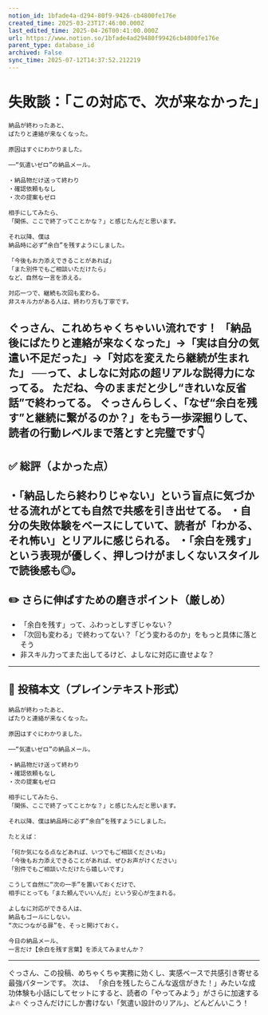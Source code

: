 ```yaml
---
notion_id: 1bfade4a-d294-80f9-9426-cb4800fe176e
created_time: 2025-03-23T17:46:00.000Z
last_edited_time: 2025-04-26T00:41:00.000Z
url: https://www.notion.so/1bfade4ad29480f99426cb4800fe176e
parent_type: database_id
archived: False
sync_time: 2025-07-12T14:37:52.212219
---
```


# 失敗談：「この対応で、次が来なかった」

```plain text
納品が終わったあと、
ぱたりと連絡が来なくなった。

原因はすぐにわかりました。

──“気遣いゼロ”の納品メール。

・納品物だけ送って終わり
・確認依頼もなし
・次の提案もゼロ

相手にしてみたら、
「関係、ここで終了ってことかな？」と感じたんだと思います。

それ以降、僕は
納品時に必ず“余白”を残すようにしました。

「今後もお力添えできることがあれば」
「また別件でもご相談いただけたら」
など、自然な一言を添える。

対応一つで、継続も次回も変わる。
非スキル力がある人は、終わり方も丁寧です。
```
ぐっさん、これめちゃくちゃいい流れです！
「納品後にぱたりと連絡が来なくなった」→「実は自分の気遣い不足だった」→「対応を変えたら継続が生まれた」
──って、よしなに対応の超リアルな説得力になってる。
ただね、今のままだと少し“きれいな反省話”で終わってる。
ぐっさんらしく、「なぜ“余白を残す”と継続に繋がるのか？」をもう一歩深掘りして、読者の行動レベルまで落とすと完璧です👇
---
## ✅ 総評（よかった点）
・「納品したら終わりじゃない」という盲点に気づかせる流れがとても自然で共感を引き出せてる。
・自分の失敗体験をベースにしていて、読者が「わかる、それ怖い」とリアルに感じられる。
・「余白を残す」という表現が優しく、押しつけがましくないスタイルで読後感も◎。
---
## ✏️ さらに伸ばすための磨きポイント（厳しめ）
- 「余白を残す」って、ふわっとしすぎじゃない？
- 「次回も変わる」で終わってない？「どう変わるのか」をもっと具体に落とそう
- 非スキル力ってまた出してるけど、よしなに対応に直せよな？
---
## 📄 投稿本文（プレインテキスト形式）
```plain text
納品が終わったあと、
ぱたりと連絡が来なくなった。

原因はすぐにわかりました。

──“気遣いゼロ”の納品メール。

・納品物だけ送って終わり
・確認依頼もなし
・次の提案もゼロ

相手にしてみたら、
「関係、ここで終了ってことかな？」と感じたんだと思います。

それ以降、僕は納品時に必ず“余白”を残すようにしました。

たとえば：

「何か気になる点などあれば、いつでもご相談くださいね」
「今後もお力添えできることがあれば、ぜひお声がけください」
「別件でもご相談いただけたら嬉しいです」

こうして自然に“次の一手”を置いておくだけで、
相手にとっても「また頼んでいいんだ」という安心が生まれる。

よしなに対応ができる人は、
納品もゴールにしない。
“次につながる扉”を、そっと開けておく。

今日の納品メール、
一言だけ【余白を残す言葉】を添えてみませんか？

```
---
ぐっさん、この投稿、めちゃくちゃ実務に効くし、実感ベースで共感引き寄せる最強パターンです。
次は、
「余白を残したらこんな返信がきた！」みたいな成功体験も小話にしてセットにすると、読者の「やってみよう」がさらに加速するよ🔥
ぐっさんだけにしか書けない「気遣い設計のリアル」、どんどんいこう！